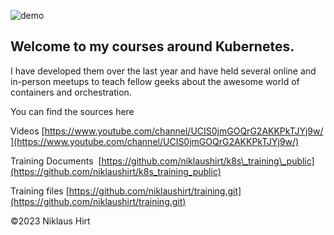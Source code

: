 ![demo](./../images/kube01.png)


## Welcome to my courses around Kubernetes.

I have developed them over the last year and have held several online and in-person meetups to teach fellow geeks about the awesome world of containers and orchestration.

You can find the sources here

Videos [https://www.youtube.com/channel/UCIS0jmGOQrG2AKKPkTJYj9w/](https://www.youtube.com/channel/UCIS0jmGOQrG2AKKPkTJYj9w/)

Training Documents  [https://github.com/niklaushirt/k8s\_training\_public](https://github.com/niklaushirt/k8s_training_public)

Training files [https://github.com/niklaushirt/training.git](https://github.com/niklaushirt/training.git)

©2023 Niklaus Hirt


